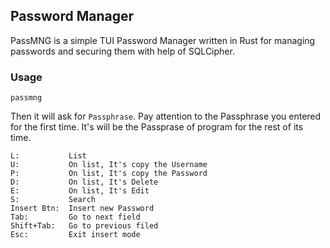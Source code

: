 ## Password Manager
PassMNG is a simple TUI Password Manager written in Rust for managing passwords and securing them with help of SQLCipher.
### Usage
```
passmng
```
Then it will ask for `Passphrase`.
Pay attention to the Passphrase you entered for the first time. It's will be the Passprase of program for the rest of its time.
```
L:           List
U:           On list, It's copy the Username
P:           On list, It's copy the Password
D:           On list, It's Delete
E:           On list, It's Edit
S:           Search
Insert Btn:  Insert new Password
Tab:         Go to next field
Shift+Tab:   Go to previous filed
Esc:         Exit insert mode
```
